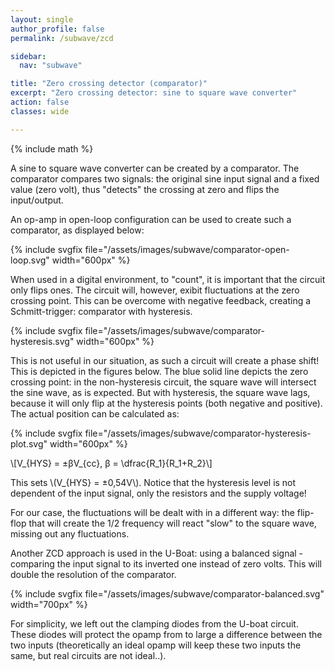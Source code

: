 ```yaml
---
layout: single
author_profile: false
permalink: /subwave/zcd

sidebar:
  nav: "subwave"

title: "Zero crossing detector (comparator)"
excerpt: "Zero crossing detector: sine to square wave converter"
action: false
classes: wide

---
```

{% include math %}

A sine to square wave converter can be created by a comparator. The comparator compares two signals: the original sine input signal and a fixed value (zero volt), thus "detects" the crossing at zero and flips the input/output.

An op-amp in open-loop configuration can be used to create such a comparator, as displayed below:

{% include svgfix file="/assets/images/subwave/comparator-open-loop.svg" width="600px" %}

When used in a digital environment, to "count", it is important that the circuit only flips ones. The circuit will, however, exibit fluctuations at the zero crossing point. This can be overcome with negative feedback, creating a Schmitt-trigger: comparator with hysteresis.

{% include svgfix file="/assets/images/subwave/comparator-hysteresis.svg" width="600px" %}

This is not useful in our situation, as such a circuit will create a phase shift! This is depicted in the figures below. The blue solid line depicts the zero crossing point: in the non-hysteresis circuit, the square wave will intersect the sine wave, as is expected. But with hysteresis, the square wave lags, because it will only flip at the hysteresis points (both negative and positive). The actual position can be calculated as:

{% include svgfix file="/assets/images/subwave/comparator-hysteresis-plot.svg" width="600px" %}

\\[V_{HYS} = ±βV_{cc}, β = \dfrac{R_1}{R_1+R_2}\\]

This sets \\(V_{HYS} = ±0,54V\\). Notice that the hysteresis level is not dependent of the input signal, only the resistors and the supply voltage!

For our case, the fluctuations will be dealt with in a different way: the flip-flop that will create the 1/2 frequency will react "slow" to the square wave, missing out any fluctuations.

Another ZCD approach is used in the U-Boat: using a balanced signal - comparing the input signal to its inverted one instead of zero volts. This will double the resolution of the comparator.

{% include svgfix file="/assets/images/subwave/comparator-balanced.svg" width="700px" %}

For simplicity, we left out the clamping diodes from the U-boat circuit. These diodes will protect the opamp from to large a difference between the two inputs (theoretically an ideal opamp will keep these two inputs the same, but real circuits are not ideal..).
